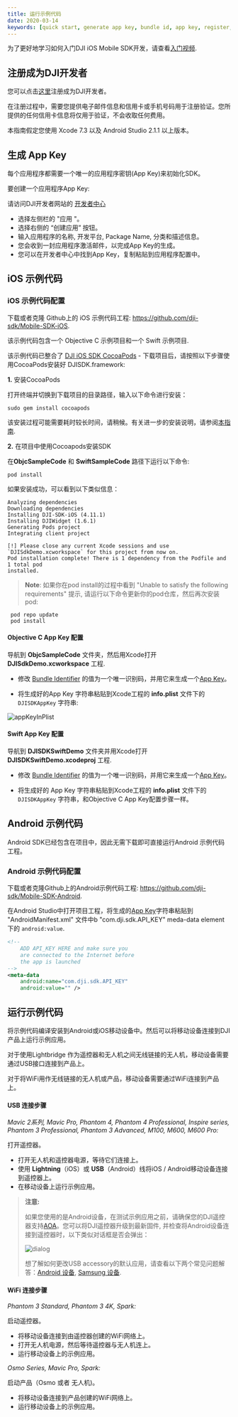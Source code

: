 ```yaml
---
title: 运行示例代码
date: 2020-03-14
keywords: [quick start, generate app key, bundle id, app key, register, run sample code, run sample application, Objective C, Swift, USB connection procedure, WiFi connection procedure]
---
```


为了更好地学习如何入门DJI iOS Mobile SDK开发，请查看<a href="http://www.djivideos.com/video_play/7fefabf9-b8c6-483c-be3d-de1858c48fe8" class="fancybox fancybox.iframe">入门视频</a>.

## 注册成为DJI开发者

您可以点击<a href="https://account.dji.com/register?appId=dji_sdk&backUrl=https%3A%2F%2Fdeveloper.dji.com%2Fuser&locale=en_US" target="_blank">这里</a>注册成为DJI开发者。

在注册过程中，需要您提供电子邮件信息和信用卡或手机号码用于注册验证。您所提供的任何信用卡信息将仅用于验证，不会收取任何费用。

本指南假定您使用 Xcode 7.3 以及 Android Studio 2.1.1 以上版本。

## 生成 App Key

每个应用程序都需要一个唯一的应用程序密钥(App Key)来初始化SDK。

要创建一个应用程序App Key:

请访问DJI开发者网站的 <a href="http://developer.dji.com/en/user/apps" target="_blank">开发者中心</a>

* 选择左侧栏的 "应用 "。
* 选择右侧的 “创建应用” 按钮。
* 输入应用程序的名称, 开发平台, Package Name, 分类和描述信息。
* 您会收到一封应用程序激活邮件，以完成App Key的生成。
* 您可以在开发者中心中找到App Key，复制粘贴到应用程序配置中。

## iOS 示例代码

### iOS 示例代码配置

下载或者克隆 Github上的 iOS 示例代码工程: <a href="https://github.com/dji-sdk/Mobile-SDK-iOS" target="_blank">https://github.com/dji-sdk/Mobile-SDK-iOS</a>.

该示例代码包含一个 Objective C 示例项目和一个 Swift 示例项目.

该示例代码已整合了 [DJI iOS SDK CocoaPods](https://cocoapods.org/pods/DJI-SDK-iOS) - 下载项目后，请按照以下步骤使用CocoaPods安装好 DJISDK.framework:

**1.** 安装CocoaPods

打开终端并切换到下载项目的目录路径，输入以下命令进行安装：

~~~
sudo gem install cocoapods
~~~

该安装过程可能需要耗时较长时间，请稍候。有关进一步的安装说明，请参阅[本指南](https://guides.cocoapods.org/using/getting-started.html#getting-started).

**2.** 在项目中使用Cocoapods安装SDK

在**ObjcSampleCode** 和 **SwiftSampleCode** 路径下运行以下命令:

~~~
pod install
~~~

如果安装成功，可以看到以下类似信息：

~~~
Analyzing dependencies
Downloading dependencies
Installing DJI-SDK-iOS (4.11.1)
Installing DJIWidget (1.6.1)
Generating Pods project
Integrating client project

[!] Please close any current Xcode sessions and use `DJISdkDemo.xcworkspace` for this project from now on.
Pod installation complete! There is 1 dependency from the Podfile and 1 total pod
installed.
~~~

> **Note**: 如果你在pod install的过程中看到 "Unable to satisfy the following requirements" 提示, 请运行以下命令更新你的pod仓库，然后再次安装pod:
>
~~~
 pod repo update
 pod install
~~~

#### Objective C App Key 配置

导航到 **ObjcSampleCode** 文件夹，然后用Xcode打开 **DJISdkDemo.xcworkspace** 工程.

* 修改 <a href="http://developer.dji.com/en/user/apps/ios-configuration" target="_blank">Bundle Identifier</a> 的值为一个唯一识别码，并用它来生成一个[App Key](#generate-an-app-key)。

* 将生成好的App Key 字符串粘贴到Xcode工程的 **info.plist** 文件下的 `DJISDKAppKey` 字符串:

![appKeyInPlist](../../images/quick-start/appKeyInPlist.png)

#### Swift App Key 配置

导航到 **DJISDKSwiftDemo** 文件夹并用Xcode打开 **DJISDKSwiftDemo.xcodeproj** 工程.

* 修改 <a href="http://developer.dji.com/en/user/apps/ios-configuration" target="_blank">Bundle Identifier</a> 的值为一个唯一识别码，并用它来生成一个[App Key](#generate-an-app-key)。

* 将生成好的 App Key 字符串粘贴到Xcode工程的 **info.plist** 文件下的 `DJISDKAppKey` 字符串，和Objective C App Key配置步骤一样。

## Android 示例代码

Android SDK已经包含在项目中，因此无需下载即可直接运行Android 示例代码工程。

### Android 示例代码配置

下载或者克隆Github上的Android示例代码工程: <a href="https://github.com/dji-sdk/Mobile-SDK-Android" target="_blank">https://github.com/dji-sdk/Mobile-SDK-Android</a>.

在Android Studio中打开项目工程，将生成的[App Key](#generate-an-app-key)字符串粘贴到 "AndroidManifest.xml" 文件中b "com.dji.sdk.API_KEY" meda-data element下的 `android:value`.

~~~xml
<!--
    ADD API_KEY HERE and make sure you
    are connected to the Internet before
    the app is launched
-->
<meta-data
    android:name="com.dji.sdk.API_KEY"
    android:value="" />
~~~

## 运行示例代码

将示例代码编译安装到Android或iOS移动设备中。然后可以将移动设备连接到DJI产品上运行示例应用。

对于使用Lightbridge 作为遥控器和无人机之间无线链接的无人机，移动设备需要通过USB接口连接到产品上。

对于将WiFi用作无线链接的无人机或产品，移动设备需要通过WiFi连接到产品上。

#### USB 连接步骤

_Mavic 2系列, Mavic Pro, Phantom 4, Phantom 4 Professional, Inspire series, Phantom 3 Professional, Phantom 3 Advanced, M100, M600, M600 Pro:_

打开遥控器。

* 打开无人机和遥控器电源，等待它们连接上。
* 使用 **Lightning**（iOS）或 **USB**（Android）线将iOS / Android移动设备连接到遥控器上。
* 在移动设备上运行示例应用。

> **注意:**
>
> 如果您使用的是Android设备，在测试示例应用之前，请确保您的DJI遥控器支持<a href="https://source.android.com/devices/accessories/protocol.html" target="_blank">AOA</a>。您可以将DJI遥控器升级到最新固件, 并检查将Android设备连接到遥控器时，以下类似对话框是否会弹出：
>
> ![dialog](../../images/quick-start/android_dialog.png)
>
> 想了解如何更改USB accessory的默认应用，请查看以下两个常见问题解答：[Android 设备](../faq/index.html#How-do-I-reset-the-default-app-behavior-for-a-USB-Accessory-DJI-Product-on-Android-devices), [Samsung 设备](../faq/index.html#How-do-I-reset-the-default-app-behavior-for-a-USB-Accessory-DJI-Product-on-Samsung-devices).
>

#### WiFi 连接步骤

_Phantom 3 Standard, Phantom 3 4K, Spark:_

启动遥控器。

* 将移动设备连接到由遥控器创建的WiFi网络上。
* 打开无人机电源，然后等待遥控器与无人机连上。
* 运行移动设备上的示例应用。

_Osmo Series, Mavic Pro, Spark:_

启动产品（Osmo 或者 无人机)。

* 将移动设备连接到产品创建的WiFi网络上。
* 运行移动设备上的示例应用。
